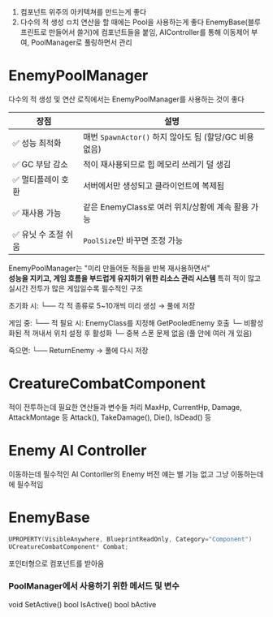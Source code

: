 1. 컴포넌트 위주의 아키텍쳐를 만드는게 좋다
2. 다수의 적 생성 ㅁ치 연산을 할 때에는 Pool을 사용하는게 좋다
EnemyBase(블루프린트로 만들어서 쓸거)에 컴포넌트들을 붙임, AIController를 통해 이동제어 부여, PoolManager로 풀링하면서 관리
# EnemyPoolManager
다수의 적 생성 및 연산 로직에서는 EnemyPoolManager를 사용하는 것이 좋다

|장점|설명|
|---|---|
|✅ 성능 최적화|매번 `SpawnActor()` 하지 않아도 됨 (할당/GC 비용 없음)|
|✅ GC 부담 감소|적이 재사용되므로 힙 메모리 쓰레기 덜 생김|
|✅ 멀티플레이 호환|서버에서만 생성되고 클라이언트에 복제됨|
|✅ 재사용 가능|같은 EnemyClass로 여러 위치/상황에 계속 활용 가능|
|✅ 유닛 수 조절 쉬움|`PoolSize`만 바꾸면 조정 가능|
EnemyPoolManager는 "미리 만들어둔 적들을 반복 재사용하면서"  
**성능을 지키고, 게임 흐름을 부드럽게 유지하기 위한 리소스 관리 시스템** 
특히 적이 많고 실시간 전투가 많은 게임일수록 필수적인 구조

초기화 시:
 └── 각 적 종류로 5~10개씩 미리 생성 → 풀에 저장

게임 중:
 └── 적 필요 시: EnemyClass를 지정해 GetPooledEnemy 호출
       └─ 비활성화된 적 꺼내서 위치 설정 후 활성화
       └─ 중복 스폰 문제 없음 (풀 안에 여러 개 있음)

죽으면:
 └── ReturnEnemy → 풀에 다시 저장
 
# CreatureCombatComponent
적이 전투하는데 필요한 연산들과 변수들 처리
MaxHp, CurrentHp, Damage, AttackMontage 등
Attack(), TakeDamage(), Die(), IsDead() 등


# Enemy AI Controller
이동하는데 필수적인 AI Contorller의 Enemy 버전
얘는 별 기능 없고 그냥 이동하는데에 필수적임

# EnemyBase
```C++
UPROPERTY(VisibleAnywhere, BlueprintReadOnly, Category="Component")  
UCreatureCombatComponent* Combat;
```
포인터형으로 컴포넌트를 받아옴

### PoolManager에서 사용하기 위한 메서드 및 변수
void SetActive()
bool IsActive()
bool bActive
